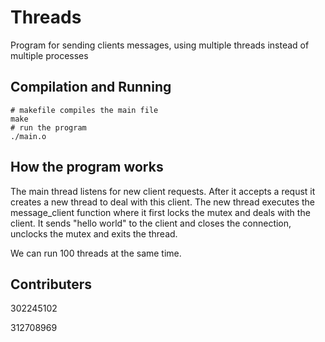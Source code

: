 # Threads

Program for sending clients messages, using multiple threads instead of multiple processes

## Compilation and Running

```
# makefile compiles the main file
make
# run the program
./main.o
```

## How the program works

The main thread listens for new client requests. After it accepts a requst it creates a new thread to deal with this client. The new thread executes the message_client function where it first locks the mutex and deals with the client. It sends "hello world" to the client and closes the connection, unclocks the mutex and exits the thread.

We can run 100 threads at the same time.

## Contributers

302245102

312708969

